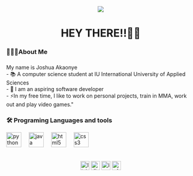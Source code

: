 <div align="center">
  <img src="https://visitor-badge.laobi.icu/badge?page_id=joshjustfree"  />
</div>

###

<h1 align="center"> HEY THERE!!👋🏽</h1>

###

<h3 align="left">👨🏽‍💻About Me</h3>

###

<p align="left">My name is Joshua Akaonye<br>- 📚 A computer science student at IU International University of Applied Sciences<br>- 🔭 I am an aspiring software developer<br>- ⚡In my free time, I like to work on personal projects, train in MMA, work out and play video games." </p>

###
<h3 align="left">🛠 Programing Languages and tools</h3>

<div align="left">
   <img src="https://cdn.jsdelivr.net/gh/devicons/devicon/icons/python/python-original.svg" height="40" alt="python logo"  />
  <img width="12" />
  <img src="https://cdn.jsdelivr.net/gh/devicons/devicon/icons/java/java-original.svg" height="40" alt="java logo"  />
  <img width="12" />
  <img src="https://cdn.jsdelivr.net/gh/devicons/devicon/icons/html5/html5-original.svg" height="40" alt="html5 logo"  />
  <img width="12" />
  <img src="https://cdn.jsdelivr.net/gh/devicons/devicon/icons/css3/css3-original.svg" height="40" alt="css3 logo"  />
</div>
<br><br>

<div align="center">
  <img src="https://img.shields.io/static/v1?message=LinkedIn&logo=linkedin&label=&color=0077B5&logoColor=white&labelColor=&style=for-the-badge" height="24" alt="linkedin logo"  />
  <img src="https://img.shields.io/static/v1?message=Discord&logo=discord&label=&color=7289DA&logoColor=white&labelColor=&style=for-the-badge" height="24" alt="discord logo"  />
  <img src="https://img.shields.io/static/v1?message=Instagram&logo=instagram&label=&color=E4405F&logoColor=white&labelColor=&style=for-the-badge" height="24" alt="instagram logo"  />
  <img src="https://img.shields.io/static/v1?message=Whatsapp&logo=whatsapp&label=&color=25D366&logoColor=white&labelColor=&style=for-the-badge" height="24" alt="whatsapp logo"  />
</div>

###
